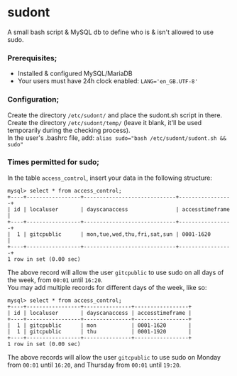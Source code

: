 # sudont
A small bash script &amp; MySQL db to define who is &amp; isn't allowed to use sudo.

### Prerequisites;  
- Installed & configured MySQL/MariaDB
- Your users must have 24h clock enabled: ```LANG='en_GB.UTF-8'```

### Configuration;  
Create the directory ```/etc/sudont/``` and place the sudont.sh script in there.  
Create the directory ```/etc/sudont/temp/``` (leave it blank, it'll be used temporarily during the checking process).  
In the user's .bashrc file, add: ```alias sudo="bash /etc/sudont/sudont.sh && sudo"```  

### Times permitted for sudo;  
In the table ```access_control```, insert your data in the following structure:  

```
mysql> select * from access_control;
+----+-----------------+-----------------------------+-----------------+
| id | localuser       | dayscanaccess               | accesstimeframe |
+----+-----------------+-----------------------------+-----------------+
|  1 | gitcpublic      | mon,tue,wed,thu,fri,sat,sun | 0001-1620       |
+----+-----------------+-----------------------------+-----------------+
1 row in set (0.00 sec)
```

The above record will allow the user ```gitcpublic``` to use sudo on all days of the week, from ```00:01``` until ```16:20```.  
You may add multiple records for different days of the week, like so:  

```
mysql> select * from access_control;
+----+-----------------+---------------+-----------------+
| id | localuser       | dayscanaccess | accesstimeframe |
+----+-----------------+---------------+-----------------+
|  1 | gitcpublic      | mon           | 0001-1620       |
|  1 | gitcpublic      | thu           | 0001-1920       |
+----+-----------------+---------------+-----------------+
1 row in set (0.00 sec)
```

The above records will allow the user ```gitcpublic``` to use sudo on Monday from ```00:01``` until ```16:20```, and Thursday from ```00:01``` until ```19:20```. 
